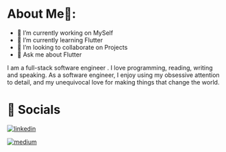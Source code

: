 # About Me🎯:

- 🔭 I’m currently working on MySelf
- 🌱 I’m currently learning Flutter
- 👯 I’m looking to collaborate on Projects
- 💬 Ask me about Flutter

I am a full-stack software engineer .
 I love programming, reading, writing and speaking.
As a software engineer, I enjoy using my obsessive attention to detail, and my unequivocal love for making things that change the world.

# 🔗 Socials

[![linkedin](https://img.shields.io/badge/linkedin-0A66C2?style=for-the-badge&logo=linkedin&logoColor=white)](https://www.linkedin.com/in/paras-sharma-a216a5275/) 

[![medium](https://img.shields.io/badge/Medium-000?style=for-the-badge&logo=medium&logoColor=white)](https://medium.com/@paras.influxinfotech)
